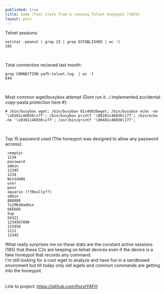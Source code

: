 ```yaml
---
published: true
title: Some (fun) stats from a running Telnet honeypot (YAFH)
layout: post
---
```


Telnet sessions:
```
netstat -peanut | grep 23 | grep ESTABLISHED | wc -l
185
```
<br>

Total connection recieved last month:
```
grep CONNECTION yafh-telnet.log  | wc -l
644
```

<br>

Most common wget/busybox attempt (Dont run it...i implemented accidental copy-pasta protection here #):<br>
```
# /bin/busybox wget; /bin/busybox 81c46036wget; /bin/busybox echo -ne '\x0181c46036\x7f'; /bin/busybox printf '\00281c46036\177'; /bin/echo -ne '\x0381c46036\x7f'; /usr/bin/printf '\00481c46036\177'; 
```
<br>

Top 15 password used (The honeypot was designed to allow any password access):
```
 <empty> 
 1234
 password
 admin
 12345
 1234
 Win1doW$
 user
 pass
 aquario (??Really??)
 admin
 888888
 7ujMko0admin
 666666
 5up
 54321
 1234567890
 123456
 1111
 12345
```


What really surprises me on these stats are the constant active sessions (185) that these C2s are keeping on telnet devices even if the device is a fake honeypot that records any command. <br>
I'm still looking for a cool wget to analyze and have fun in a sandboxed enviroment but till today only old wgets and common commands are getting into the honeypot. <br>
<br><br>
Link to project: https://github.com/fnzv/YAFH
